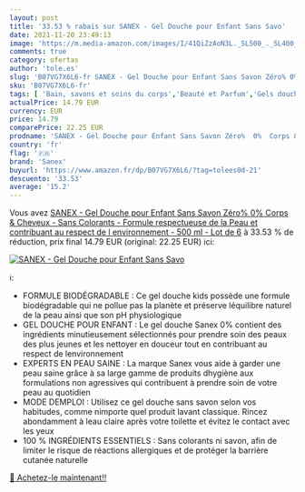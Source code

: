 ```yaml
---
layout: post
title: '33.53 % rabais sur SANEX - Gel Douche pour Enfant Sans Savo'
date: 2021-11-20 23:49:13
image: 'https://m.media-amazon.com/images/I/41QiZzAoN3L._SL500_._SL400_.jpg'
comments: true
category: ofertas
author: 'tole.es'
slug: 'B07VG7X6L6-fr SANEX - Gel Douche pour Enfant Sans Savon Zéro% 0% Corps &...'
sku: 'B07VG7X6L6-fr'
tags: [ 'Bain, savons et soins du corps','Beauté et Parfum','Gels douche','Savons et gels douche','sanex', ]
actualPrice: 14.79 EUR
currency: EUR
price: 14.79
comparePrice: 22.25 EUR
prodname: 'SANEX - Gel Douche pour Enfant Sans Savon Zéro%  0%  Corps & Cheveux - Sans Colorants - Formule respectueuse de la Peau et contribuant au respect de l environnement - 500 ml - Lot de 6'
country: 'fr'
flag: '🇫🇷'
brand: 'Sanex'
buyurl: 'https://www.amazon.fr/dp/B07VG7X6L6/?tag=tolees0d-21'
descuento: '33.53'
average: '15.2'
---
```


Vous avez [SANEX - Gel Douche pour Enfant Sans Savon Zéro%  0%  Corps & Cheveux - Sans Colorants - Formule respectueuse de la Peau et contribuant au respect de l environnement - 500 ml - Lot de 6](https://www.amazon.fr/dp/B07VG7X6L6/?tag=tolees0d-21)  à  33.53 % de réduction, prix final  14.79 EUR (original: 22.25 EUR) ici:

[![SANEX - Gel Douche pour Enfant Sans Savo](https://m.media-amazon.com/images/I/41QiZzAoN3L._SL500_._SL400_.jpg)](https://www.amazon.fr/dp/B07VG7X6L6/?tag=tolees0d-21)

ℹ️:

- FORMULE BIODÉGRADABLE : Ce gel douche kids possède une formule biodégradable qui ne pollue pas la planète et préserve léquilibre naturel de la peau ainsi que son pH physiologique
- GEL DOUCHE POUR ENFANT : Le gel douche Sanex 0% contient des ingrédients minutieusement sélectionnés pour prendre soin des peaux des plus jeunes et les nettoyer en douceur tout en contribuant au respect de lenvironnement
- EXPERTS EN PEAU SAINE : La marque Sanex vous aide à garder une peau saine grâce à sa large gamme de produits dhygiène aux formulations non agressives qui contribuent à prendre soin de votre peau au quotidien
- MODE DEMPLOI : Utilisez ce gel douche sans savon selon vos habitudes, comme nimporte quel produit lavant classique. Rincez abondamment à leau claire après votre toilette et évitez le contact avec les yeux
- 100 % INGRÉDIENTS ESSENTIELS : Sans colorants ni savon, afin de limiter le risque de réactions allergiques et de protéger la barrière cutanée naturelle

[🛒 Achetez-le maintenant!!](https://www.amazon.fr/dp/B07VG7X6L6/?tag=tolees0d-21)
